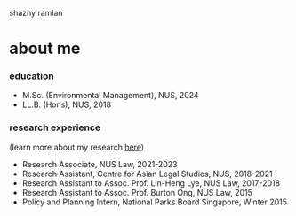 shazny ramlan

# about me



### education

- M.Sc. (Environmental Management), NUS, 2024
- LL.B. (Hons), NUS, 2018

### research experience
(learn more about my research [here](research.md))

- Research Associate, NUS Law, 2021-2023
- Research Assistant, Centre for Asian Legal Studies, NUS, 2018-2021
- Research Assistant to Assoc. Prof. Lin-Heng Lye, NUS Law, 2017-2018
- Research Assistant to Assoc. Prof. Burton Ong, NUS Law, 2015
- Policy and Planning Intern, National Parks Board Singapore, Winter 2015
